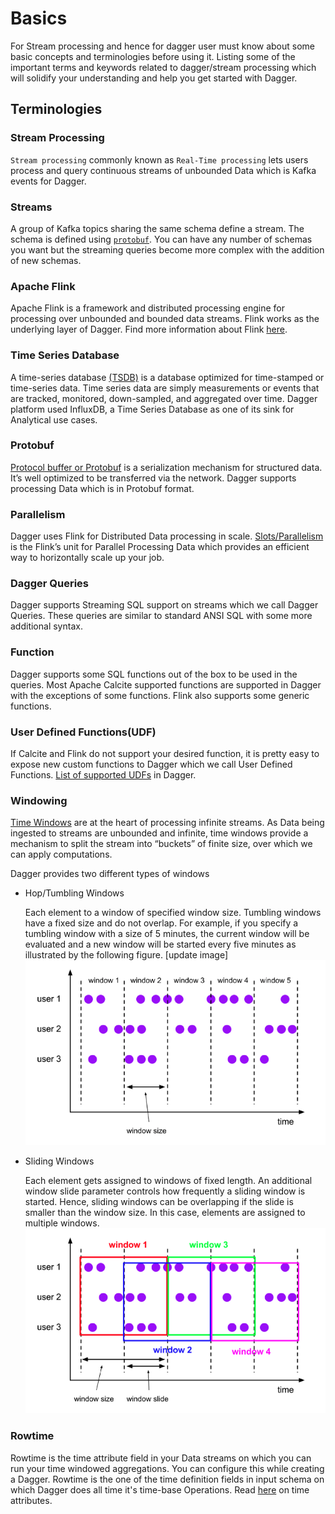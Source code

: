 # Basics

For Stream processing and hence for dagger user must know about some basic concepts and terminologies before using it. Listing some of the important terms and keywords related to dagger/stream processing which will solidify your understanding and help you get started with Dagger.

## Terminologies

### Stream Processing

`Stream processing` commonly known as `Real-Time processing` lets users process and query continuous streams of unbounded Data which is Kafka events for Dagger.

### Streams

A group of Kafka topics sharing the same schema define a stream. The schema is defined using [`protobuf`](https://developers.google.com/protocol-buffers). You can have any number of schemas you want but the streaming queries become more complex with the addition of new schemas.

### Apache Flink

Apache Flink is a framework and distributed processing engine for processing over unbounded and bounded data streams. Flink works as the underlying layer of Dagger. Find more information about Flink [here](https://flink.apache.org/).

### Time Series Database

A time-series database [(TSDB)](https://www.influxdata.com/time-series-database/) is a database optimized for time-stamped or time-series data. Time series data are simply measurements or events that are tracked, monitored, down-sampled, and aggregated over time. Dagger platform used InfluxDB, a Time Series Database as one of its sink for Analytical use cases.

### Protobuf

[Protocol buffer or Protobuf](https://developers.google.com/protocol-buffers) is a serialization mechanism for structured data. It’s
well optimized to be transferred via the network. Dagger supports processing Data which is in Protobuf format.

### Parallelism

Dagger uses Flink for Distributed Data processing in scale. [Slots/Parallelism](https://ci.apache.org/projects/flink/flink-docs-master/docs/dev/execution/parallel/) is the Flink’s unit for Parallel Processing Data which provides an efficient way to horizontally scale up your job.

### Dagger Queries

Dagger supports Streaming SQL support on streams which we call Dagger Queries. These queries are similar to standard ANSI SQL with some more additional syntax.

### Function

Dagger supports some SQL functions out of the box to be used in the queries. Most Apache Calcite supported functions are supported in Dagger with the exceptions of some functions. Flink also supports some generic functions.

### User Defined Functions(UDF)

If Calcite and Flink do not support your desired function, it is pretty easy to expose new custom functions to Dagger which we call User Defined Functions. [List of supported UDFs](https://github.com/odpf/dagger/tree/main/docs/reference/udfs.md) in Dagger.

### Windowing

[Time Windows](https://flink.apache.org/news/2015/12/04/Introducing-windows.html) are at the heart of processing infinite streams. As Data being ingested to streams are unbounded and infinite, time windows provide a mechanism to split the stream into “buckets” of finite size, over which we can apply computations.

Dagger provides two different types of windows

- Hop/Tumbling Windows

  Each element to a window of specified window size. Tumbling windows have a fixed size and do not overlap. For example, if you specify a tumbling window with a size of 5 minutes, the current window will be evaluated and a new window will be started every five minutes as illustrated by the following figure. [update image]
  ![Tumble Window](../assets/tumble.png)

- Sliding Windows

  Each element gets assigned to windows of fixed length. An additional window slide parameter controls how frequently a sliding window is started. Hence, sliding windows can be overlapping if the slide is smaller than the window size. In this case, elements are assigned to multiple windows.
  ![Sliding Window](../assets/sliding.png)

### Rowtime

Rowtime is the time attribute field in your Data streams on which you can run your time windowed aggregations. You can configure this while creating a Dagger. Rowtime is the one of the time definition fields in input schema on which Dagger does all time it's time-base Operations. Read [here](https://ci.apache.org/projects/flink/flink-docs-release-1.9/zh/dev/table/streaming/time_attributes.html) on time attributes.
